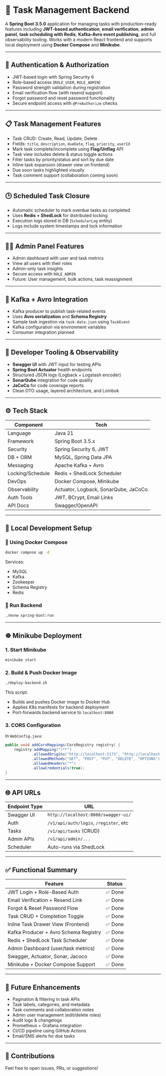 # 📝 Task Management Backend

A **Spring Boot 3.5.0** application for managing tasks with production-ready features including **JWT-based authentication**, **email verification**, **admin panel**, **task scheduling with Redis**, **Kafka-Avro event publishing**, and full observability tooling. Works with a modern React frontend and supports local deployment using **Docker Compose** and **Minikube**.

---

## 🔐 Authentication & Authorization

- JWT-based login with Spring Security 6
- Role-based access (`ROLE_USER`, `ROLE_ADMIN`)
- Password strength validation during registration
- Email verification flow (with resend support)
- Forgot password and reset password functionality
- Secure endpoint access with `@PreAuthorize` checks

---

## 📋 Task Management Features

- Task CRUD: Create, Read, Update, Delete
- Fields: `title`, `description`, `dueDate`, `flag`, `priority`, `userId`
- Mark task complete/incomplete using **Flag/Unflag** API
- Task view includes delete & status toggle actions
- Filter tasks by priority/status and sort by due date
- Inline task expansion (drawer view on frontend)
- Due soon tasks highlighted visually
- Task comment support (collaboration coming soon)

---

## 🕒 Scheduled Task Closure

- Automatic scheduler to mark overdue tasks as completed
- Uses **Redis + ShedLock** for distributed locking
- Execution logs stored in DB (`SchedulerLog` entity)
- Logs include system timestamps and lock information

---

## 🧑‍💼 Admin Panel Features

- Admin dashboard with user and task metrics
- View all users with their roles
- Admin-only task insights
- Secure access with `ROLE_ADMIN`
- Future: User management, bulk actions, task reassignment

---

## 🔁 Kafka + Avro Integration

- Kafka producer to publish task-related events
- Uses **Avro serialization** and **Schema Registry**
- Sample task ingestion via `task-data.json` using `TaskEvent`
- Kafka configuration via environment variables
- Consumer integration planned

---

## 🧪 Developer Tooling & Observability

- **Swagger UI** with JWT input for testing APIs
- **Spring Boot Actuator** health endpoints
- Structured JSON logs (Logback + Logstash encoder)
- **SonarQube** integration for code quality
- **JaCoCo** for code coverage reports
- Clean DTO usage, layered architecture, and Lombok

---

## ⚙️ Tech Stack

| Component        | Tech                       |
|------------------|----------------------------|
| Language         | Java 21                    |
| Framework        | Spring Boot 3.5.x          |
| Security         | Spring Security 6, JWT     |
| DB + ORM         | MySQL, Spring Data JPA     |
| Messaging        | Apache Kafka + Avro        |
| Locking/Schedule | Redis + ShedLock Scheduler |
| DevOps           | Docker Compose, Minikube   |
| Observability    | Actuator, Logback, SonarQube, JaCoCo |
| Auth Tools       | JWT, BCrypt, Email Links   |
| API Docs         | Swagger/OpenAPI            |

---

## 🚀 Local Development Setup

### 🐳 Using Docker Compose

```bash
docker compose up -d
```

Services:
- MySQL
- Kafka
- Zookeeper
- Schema Registry
- Redis

### 🎯 Run Backend

```bash
./mvnw spring-boot:run
```

---

## ☸️ Minikube Deployment

### 1. Start Minikube

```bash
minikube start
```

### 2. Build & Push Docker Image

```bash
./deploy-backend.sh
```

This script:
- Builds and pushes Docker image to Docker Hub
- Applies K8s manifests for backend deployment
- Port-forwards backend service to `localhost:8080`

### 3. CORS Configuration

In `WebConfig.java`:

```java
public void addCorsMappings(CorsRegistry registry) {
    registry.addMapping("/**")
            .allowedOrigins("http://localhost:5173", "http://localhost:3000")
            .allowedMethods("GET", "POST", "PUT", "DELETE", "OPTIONS")
            .allowedHeaders("*")
            .allowCredentials(true);
}
```

---

## 🌐 API URLs

| Endpoint Type | URL                                 |
|---------------|--------------------------------------|
| Swagger UI    | `http://localhost:8080/swagger-ui/` |
| Auth          | `/v1/api/auth/login`, `/register`, etc |
| Tasks         | `/v1/api/tasks` (CRUD)              |
| Admin APIs    | `/v1/api/admin/...`                 |
| Scheduler     | Auto-runs via ShedLock              |

---

## ✅ Functional Summary

| Feature                                 | Status   |
|----------------------------------------|----------|
| JWT Login + Role-Based Auth            | ✅ Done  |
| Email Verification + Resend Link       | ✅ Done  |
| Forgot & Reset Password Flow           | ✅ Done  |
| Task CRUD + Completion Toggle          | ✅ Done  |
| Inline Task Drawer View (Frontend)     | ✅ Done  |
| Kafka Producer + Avro Schema Registry  | ✅ Done  |
| Redis + ShedLock Task Scheduler        | ✅ Done  |
| Admin Dashboard (user/task metrics)    | ✅ Done  |
| Swagger, Actuator, Sonar, Jacoco       | ✅ Done  |
| Minikube + Docker Compose Support      | ✅ Done  |

---

## 🔮 Future Enhancements

- Pagination & filtering in task APIs
- Task labels, categories, and metadata
- Task comments and collaboration notes
- Admin user management (edit/delete roles)
- Audit logs & changelogs
- Prometheus + Grafana integration
- CI/CD pipeline using GitHub Actions
- Email/SMS alerts for due tasks

---

## 🙌 Contributions

Feel free to open issues, PRs, or suggestions!
